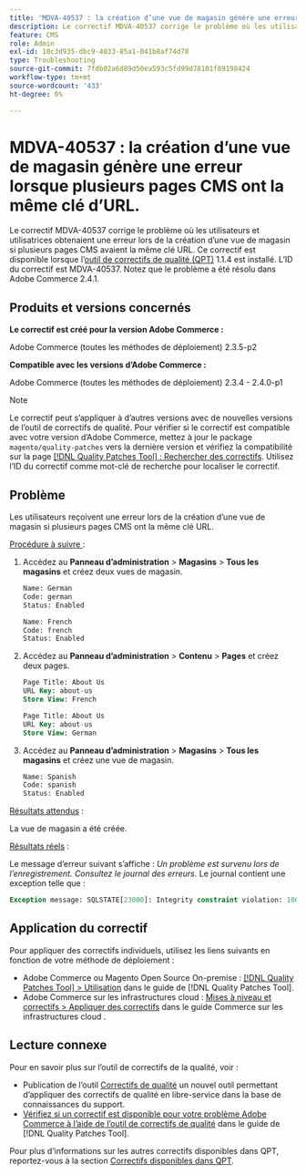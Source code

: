 ```yaml
---
title: 'MDVA-40537 : la création d’une vue de magasin génère une erreur lorsque plusieurs pages CMS ont la même clé d’URL.'
description: Le correctif MDVA-40537 corrige le problème où les utilisateurs et utilisatrices obtenaient une erreur lors de la création d’une vue de magasin si plusieurs pages CMS avaient la même clé URL. Ce correctif est disponible lorsque l’outil [Outil de correctifs de la qualité (QPT)](https://experienceleague.adobe.com/en/docs/commerce-operations/tools/quality-patches-tool/quality-patches-tool-to-self-serve-quality-patches) 1.1.4 est installé. L’ID du correctif est MDVA-40537. Notez que le problème a été résolu dans Adobe Commerce 2.4.1.
feature: CMS
role: Admin
exl-id: 10c3d935-dbc9-4033-85a1-041b8af74d78
type: Troubleshooting
source-git-commit: 7fdb02a6d89d50ea593c5fd99d78101f89198424
workflow-type: tm+mt
source-wordcount: '433'
ht-degree: 0%

---
```


# MDVA-40537 : la création d’une vue de magasin génère une erreur lorsque plusieurs pages CMS ont la même clé d’URL.

Le correctif MDVA-40537 corrige le problème où les utilisateurs et utilisatrices obtenaient une erreur lors de la création d’une vue de magasin si plusieurs pages CMS avaient la même clé URL. Ce correctif est disponible lorsque l’[outil de correctifs de qualité (QPT)](https://experienceleague.adobe.com/en/docs/commerce-operations/tools/quality-patches-tool/quality-patches-tool-to-self-serve-quality-patches) 1.1.4 est installé. L’ID du correctif est MDVA-40537. Notez que le problème a été résolu dans Adobe Commerce 2.4.1.

## Produits et versions concernés

**Le correctif est créé pour la version Adobe Commerce :**

Adobe Commerce (toutes les méthodes de déploiement) 2.3.5-p2

**Compatible avec les versions d’Adobe Commerce :**

Adobe Commerce (toutes les méthodes de déploiement) 2.3.4 - 2.4.0-p1

>[!NOTE]
>
>Le correctif peut s’appliquer à d’autres versions avec de nouvelles versions de l’outil de correctifs de qualité. Pour vérifier si le correctif est compatible avec votre version d’Adobe Commerce, mettez à jour le package `magento/quality-patches` vers la dernière version et vérifiez la compatibilité sur la page [[!DNL Quality Patches Tool] : Rechercher des correctifs](https://experienceleague.adobe.com/en/docs/commerce-operations/tools/quality-patches-tool/quality-patches-tool-to-self-serve-quality-patches). Utilisez l’ID du correctif comme mot-clé de recherche pour localiser le correctif.


## Problème

Les utilisateurs reçoivent une erreur lors de la création d’une vue de magasin si plusieurs pages CMS ont la même clé URL.

<u>Procédure à suivre </u> :

1. Accédez au **Panneau d’administration** > **Magasins** > **Tous les magasins** et créez deux vues de magasin.

   ```sql
   Name: German
   Code: german
   Status: Enabled
   ```

   ```sql
   Name: French
   Code: french
   Status: Enabled
   ```

1. Accédez au **Panneau d’administration** > **Contenu** > **Pages** et créez deux pages.

   ```sql
   Page Title: About Us
   URL Key: about-us
   Store View: French
   ```

   ```sql
   Page Title: About Us
   URL Key: about-us
   Store View: German
   ```

1. Accédez au **Panneau d’administration** > **Magasins** > **Tous les magasins** et créez une vue de magasin.

   ```sql
   Name: Spanish
   Code: spanish
   Status: Enabled
   ```

<u>Résultats attendus</u> :

La vue de magasin a été créée.

<u>Résultats réels</u> :

Le message d’erreur suivant s’affiche : *Un problème est survenu lors de l’enregistrement. Consultez le journal des erreurs.* Le journal contient une exception telle que :

```sql
Exception message: SQLSTATE[23000]: Integrity constraint violation: 1062 Duplicate entry 'about-us-4' for key 'URL_REWRITE_REQUEST_PATH_STORE_ID', query was: INSERT  INTO }}url_rewrite{{ (}}redirect_type{{,}}is_autogenerated{{,}}metadata{{,}}description{{,}}store_id{{,}}entity_type{{,}}entity_id{{,}}request_path{{,}}target_path{{) VALUES (?, ?, ?, ?, ?, ?, ?, ?, ?), (?, ?, ?, ?, ?, ?, ?, ?, ?), (?, ?, ?, ?, ?, ?, ?, ?, ?), (?, ?, ?, ?, ?, ?, ?, ?, ?), (?, ?, ?, ?, ?, ?, ?, ?, ?), (?, ?, ?, ?, ?, ?, ?, ?, ?)
```

## Application du correctif

Pour appliquer des correctifs individuels, utilisez les liens suivants en fonction de votre méthode de déploiement :

* Adobe Commerce ou Magento Open Source On-premise : [[!DNL Quality Patches Tool] > Utilisation](/help/tools/quality-patches-tool/usage.md) dans le guide de [!DNL Quality Patches Tool].
* Adobe Commerce sur les infrastructures cloud : [Mises à niveau et correctifs > Appliquer des correctifs](https://experienceleague.adobe.com/docs/commerce-cloud-service/user-guide/develop/upgrade/apply-patches.html) dans le guide Commerce sur les infrastructures cloud .

## Lecture connexe

Pour en savoir plus sur l’outil de correctifs de la qualité, voir :

* Publication de l’outil [Correctifs de qualité](https://experienceleague.adobe.com/en/docs/commerce-operations/tools/quality-patches-tool/quality-patches-tool-to-self-serve-quality-patches) un nouvel outil permettant d’appliquer des correctifs de qualité en libre-service dans la base de connaissances du support.
* [Vérifiez si un correctif est disponible pour votre problème Adobe Commerce à l’aide de l’outil de correctifs de qualité](/help/tools/quality-patches-tool/patches-available-in-qpt/check-patch-for-magento-issue-with-magento-quality-patches.md) dans le guide de [!DNL Quality Patches Tool].

Pour plus d’informations sur les autres correctifs disponibles dans QPT, reportez-vous à la section [Correctifs disponibles dans QPT](https://experienceleague.adobe.com/tools/commerce-quality-patches/index.html).
